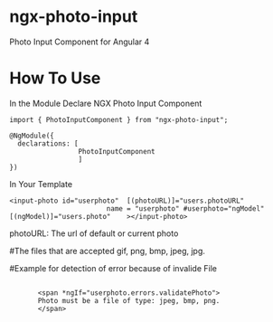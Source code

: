 # ngx-photo-input
Photo Input Component for Angular 4

# How To Use
In the Module Declare NGX Photo Input Component

```
import { PhotoInputComponent } from "ngx-photo-input";

@NgModule({
  declarations: [
                 PhotoInputComponent
                 ]
})

```

In Your Template 

```
<input-photo id="userphoto"  [(photoURL)]="users.photoURL" 
						name = "userphoto" #userphoto="ngModel"   [(ngModel)]="users.photo"    ></input-photo>
```


photoURL: The url of default or current photo 


#The files that are accepted 
gif, png, bmp, jpeg, jpg.


#Example for  detection of error because of invalide File 

 ```

		<span *ngIf="userphoto.errors.validatePhoto">
		Photo must be a file of type: jpeg, bmp, png.
		</span>

 ```
